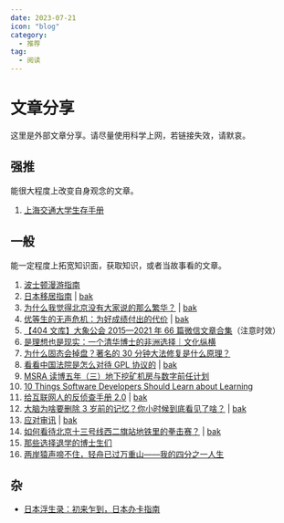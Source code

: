 ```yaml
---
date: 2023-07-21
icon: "blog"
category:
  - 推荐
tag:
  - 阅读
---
```


# 文章分享

这里是外部文章分享。请尽量使用科学上网，若链接失效，请默哀。

## 强推

能很大程度上改变自身观念的文章。

1. [上海交通大学生存手册](https://survivesjtu.gitbook.io/survivesjtumanual/)

## 一般

能一定程度上拓宽知识面，获取知识，或者当故事看的文章。

1. [波士顿漫游指南](https://blog.zxh.io/post/2022/01/29/travel-to-boston/)
2. [日本移居指南](https://guoyu.mirror.xyz/bPaDKAcrhJGUbaXu9BWDcdD-F46gBFATTvf_qwZ9Bso) | [bak](https://ctreaderbot.vercel.app/a/D05AAicCD7-5pMw.html)
3. [为什么我觉得北京没有大家说的那么繁华？](https://www.zhihu.com/question/549539904/answer/2836937246) | [bak](https://telegra.ph/北京为什么会没有大家说的那么繁华-08-14-6)
4. [优等生的无声危机：为好成绩付出的代价](https://zhuanlan.zhihu.com/p/636293259) | [bak](https://ctreaderbot.vercel.app/a/BkoThTPPDRD4Szg.html)
5. [【404 文库】大象公会 2015—2021 年 66 篇微信文章合集](https://chinadigitaltimes.net/chinese/668430.html)（注意时效）
6. [是理想也是现实：一个清华博士的非洲选择｜文化纵横](https://telegra.ph/当一位清华本硕博放弃北京中产去往非洲-10-07)
7. [为什么固态会掉盘？著名的 30 分钟大法修复是什么原理？](https://zhuanlan.zhihu.com/p/57617932)
8. [看看中国法院是怎么对待 GPL 协议的](https://mp.weixin.qq.com/s/zj2j5jWULDEAJPVscrNWUg) | [bak](https://telegra.ph/看看中国法院是怎么对待GPL协议的-12-11)
9. [MSRA 读博五年（三）地下挖矿机房与数字前任计划](https://zhuanlan.zhihu.com/p/652585863)
10. [10 Things Software Developers Should Learn about Learning](https://cacm.acm.org/magazines/2024/1/278891-10-things-software-developers-should-learn-about-learning/fulltext)
11. [给互联网人的反侦查手册 2.0](https://mp.weixin.qq.com/s?__biz=MzU3Mjk1OTQ0Ng==&mid=2247512771&idx=1&sn=c92d486b7998a2e42f5e7980f019f348) | [bak](https://telegra.ph/给互联网人的反侦查手册-20-02-20-4)
12. [大脑为啥要删除 3 岁前的记忆？你小时候到底看见了啥？](https://www.zhihu.com/question/518355959/answer/3417398770) | [bak](https://telegra.ph/大脑为啥要删除-3-岁前的记忆你小时候到底看见了啥---知乎-03-09)
13. [应对审讯](https://www.zhihu.com/question/391096153/answer/3026391968) | [bak](https://telegra.ph/为什么很多人一坐上审讯桌态度就不一样了-04-19)
14. [如何看待北京十三号线西二旗站地铁里的拳击赛？](https://daily.zhihu.com/story/9771704) | [bak](https://telegra.ph/如何看待北京十三号线西二旗站地铁里的拳击赛---知乎日报-04-22-2)
15. [那些选择退学的博士生们](https://telegra.ph/那些选择退学的博士生们-07-05-2)
16. [两岸猿声啼不住，轻舟已过万重山——我的四分之一人生](https://thiscute.world/posts/a-quarter-of-the-way-through-life/)

## 杂

<dtls alt="办卡类文章">

- [日本浮生录：初来乍到，日本办卡指南](https://song.al/creditcard)

</dtls>